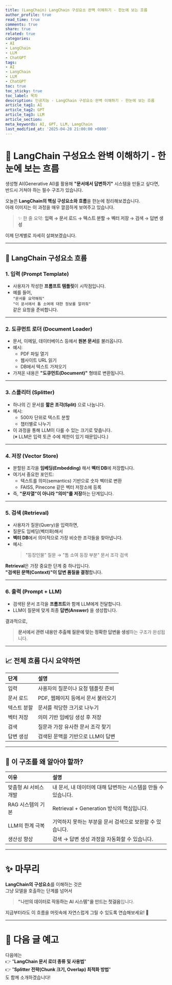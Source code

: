 ```yaml
---
title: (LangChain) LangChain 구성요소 완벽 이해하기 - 한눈에 보는 흐름
author_profile: true
read_time: true
comments: true
share: true
related: true
categories:
- AI
- LangChain
- LLM
- ChatGPT
tags:
- AI
- LangChain
- LLM
- ChatGPT
toc: true
toc_sticky: true
toc_label: 목차
description: 인공지능 - LangChain 구성요소 완벽 이해하기 - 한눈에 보는 흐름
article_tag1: AI
article_tag2: GPT
article_tag3: LLM
article_section: 
meta_keywords: AI, GPT, LLM, LangChain
last_modified_at: '2025-04-28 21:00:00 +0800'
---
```



# 🧩 LangChain 구성요소 완벽 이해하기 - 한눈에 보는 흐름

생성형 AI(Generative AI)를 활용해 **"문서에서 답변하기"** 시스템을 만들고 싶다면,  
반드시 거쳐야 하는 필수 구조가 있습니다.

오늘은 **LangChain의 핵심 구성요소와 흐름**을 한눈에 정리해보겠습니다.  
아래 이미지는 이 과정을 매우 깔끔하게 보여주고 있습니다.

> ✨ 한 줄 요약: **입력 → 문서 로드 → 텍스트 분할 → 벡터 저장 → 검색 → 답변 생성**  

이제 단계별로 자세히 살펴보겠습니다.

---

## 📄 LangChain 구성요소 흐름

### 1. 입력 (Prompt Template)

- 사용자가 작성한 **프롬프트 템플릿**이 시작점입니다.
- 예를 들어,  
  `"문서를 요약해줘"`  
  `"이 문서에서 톰 소여에 대한 정보를 알려줘"`  
  같은 요청을 준비합니다.

---

### 2. 도큐먼트 로더 (Document Loader)

- 문서, 이메일, 데이터베이스 등에서 **원본 문서**를 불러옵니다.
- 예시:
  - PDF 파일 열기
  - 웹사이트 URL 읽기
  - DB에서 텍스트 가져오기
- 가져온 내용은 **"도큐먼트(Document)"** 형태로 변환됩니다.

---

### 3. 스플리터 (Splitter)

- 하나의 긴 문서를 **짧은 조각(Split)** 으로 나눕니다.
- 예시:
  - 500자 단위로 텍스트 분할
  - 챕터별로 나누기
- 이 과정을 통해 LLM이 다룰 수 있는 크기로 맞춥니다.  
(※ LLM은 입력 토큰 수에 제한이 있기 때문입니다.)

---

### 4. 저장 (Vector Store)

- 분할된 조각을 **임베딩(Embedding)** 해서 **벡터 DB**에 저장합니다.
- 여기서 중요한 포인트:
  - 텍스트를 의미(semantics) 기반으로 숫자 벡터로 변환
  - FAISS, Pinecone 같은 벡터 저장소에 등록
- 즉, **"문자열"이 아니라 "의미"를 저장**하는 단계입니다.

---

### 5. 검색 (Retrieval)

- 사용자가 질문(Query)을 입력하면,
- 질문도 임베딩(벡터화)해서
- **벡터 DB**에서 의미적으로 가장 비슷한 조각들을 찾아냅니다.
- 예시:
  > "등장인물" 질문 → "톰 소여 등장 부분" 문서 조각 검색

**Retrieval**은 가장 중요한 단계 중 하나입니다.  
**"검색된 문맥(Context)"이 답변 품질을 결정**합니다.

---

### 6. 출력 (Prompt + LLM)

- 검색된 문서 조각을 **프롬프트**와 함께 LLM에게 전달합니다.
- LLM이 질문에 맞게 최종 **답변(Answer)** 을 생성합니다.

결과적으로,  
> **문서에서 관련 내용만 추출해 질문에 맞는 정확한 답변을 생성**하는 구조가 완성됩니다.

---

## 📈 전체 흐름 다시 요약하면

| 단계 | 설명 |
|:---|:---|
| 입력 | 사용자의 질문이나 요청 템플릿 준비 |
| 문서 로드 | PDF, 웹페이지 등에서 문서 불러오기 |
| 텍스트 분할 | 문서를 적당한 크기로 나누기 |
| 벡터 저장 | 의미 기반 임베딩 생성 후 저장 |
| 검색 | 질문과 가장 유사한 문서 조각 찾기 |
| 답변 생성 | 검색된 문맥을 기반으로 LLM이 답변 |

---

## 🎯 이 구조를 왜 알아야 할까?

| 이유 | 설명 |
|:---|:---|
| 맞춤형 AI 서비스 개발 | 내 문서, 내 데이터에 대해 답변하는 시스템을 만들 수 있습니다. |
| RAG 시스템의 기본 | Retrieval + Generation 방식의 핵심입니다. |
| LLM의 한계 극복 | 기억하지 못하는 부분을 문서 검색으로 보완할 수 있습니다. |
| 생산성 향상 | 검색 → 답변 생성 과정을 자동화할 수 있습니다. |

---

# ✨ 마무리

**LangChain의 구성요소**를 이해하는 것은  
그냥 모델을 호출하는 단계를 넘어서  
> **"나만의 데이터로 작동하는 AI 시스템"을 만드는 첫걸음**입니다.

지금부터라도 이 흐름을 머릿속에 자연스럽게 그릴 수 있도록 연습해보세요! 🚀

---

# 🚀 다음 글 예고

다음에는  
👉 "**LangChain 문서 로더 종류 및 사용법**"  
👉 "**Splitter 전략(Chunk 크기, Overlap) 최적화 방법**"  
도 함께 소개하겠습니다!
